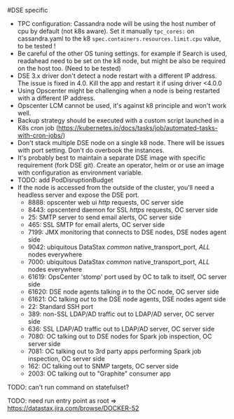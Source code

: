#DSE specific 

- TPC configuration: Cassandra node will be using the host number of cpu by default (not k8s aware). Set it manually `tpc_cores:` on cassandra.yaml to the k8 `spec.containers.resources.limit.cpu` value, to be tested !
- Be careful of the other OS tuning settings. for example if Search is used, readahead need to be set on the k8 node, but might be also be required on the host too. (Need to be tested)
- DSE 3.x driver don't detect a node restart with a different IP address. The issue is fixed in 4.0. Kill the app and restart it if using driver <4.0.0
- Using Opscenter might be challenging when a node is being restarted with a different IP address.
- Opscenter LCM cannot be used, it's against k8 principle and won't work well.
- Backup strategy should be executed with a custom script launched in a K8s cron job (https://kubernetes.io/docs/tasks/job/automated-tasks-with-cron-jobs/)
- Don't stack multiple DSE node on a single k8 node. There will be issues with port setting. Don't do overbook the instances.
- It's probably best to maintain a separate DSE image with specific requirement (fork DSE git). Create an operator, helm or or use an image with configuration as environment variable.
- TODO: add PodDisruptionBudget
- If the node is accessed from the outside of the cluster, you'll need a headless server and expose the DSE port. 
    - 8888:  opscenter web ui *http* requests, OC server side
    - 8443:  opscenterd daemon for SSL *https* requests, OC server side
    - 25:    SMTP server to send email alerts, OC server side
    - 465:   SSL SMTP for email alerts, OC server side
    - 7199:  JMX monitoring that connects to DSE nodes, DSE nodes agent side
    - 9042:  ubiquitous DataStax *common* native_transport_port, *ALL* nodes everywhere
    - 7000:  ubiquitous DataStax *common* native_transport_port, *ALL* nodes everywhere
    - 61619: OpsCenter 'stomp' port used by OC to talk to itself, OC server side
    - 61620: DSE node agents talking *in* to the OC node, OC server side
    - 61621: OC talking *out* to the DSE node agents, DSE nodes agent side
    - 22:    Standard SSH port
    - 389:   non-SSL LDAP/AD traffic out to LDAP/AD server, OC server side
    - 636:   SSL  LDAP/AD traffic out to LDAP/AD server, OC server side
    - 7080:  OC talking out to DSE nodes for Spark job inspection, OC server side
    - 7081:  OC talking out to 3rd party apps performing Spark job inspection, OC server side
    - 162:   OC talking out to SNMP targets, OC server side
    - 2003:  OC talking out to "Graphite" consumer app
    
    
    
TODO: can't run command on statefulset?

TODO: need run entry point as root => https://datastax.jira.com/browse/DOCKER-52